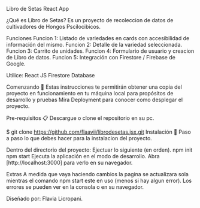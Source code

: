 Libro de Setas React App

¿Qué es Libro de Setas?
Es un proyecto de recoleccion de datos de cultivadores de Hongos Pscilocibicos.

Funciones
Funcion 1: Listado de variedades en cards con accesibilidad de información del mismo. Funcion 2: Detalle de la variedad seleccionada. Funcion 3: Carrito de unidades. Funcion 4: Formulario de usuario y creacion de Libro de datos. Funcion 5: Integración con Firestore / Firebase de Google.

Utilice:
React JS Firestore Database

Comenzando 🚀
Estas instrucciones te permitirán obtener una copia del proyecto en funcionamiento en tu máquina local para propósitos de desarrollo y pruebas
Mira Deployment para conocer como desplegar el proyecto.

Pre-requisitos 📋
Descargue o clone el repositorio en su pc.

$ git clone https://github.com/flaavii/librodesetas.jsx.git
Instalación 🔧
Paso a paso lo que debes hacer para la instalacion del proyecto.

Dentro del directorio del proyecto:
Ejectuar lo siguiente (en orden).
npm init npm start
Ejecuta la aplicación en el modo de desarrollo. Abra [http://localhost:3000] para verlo en su navegador.

Extras
A medida que vaya haciendo cambios la pagina se actualizara sola mientras el comando npm start este en uso (menos si hay algun error). Los errores se pueden ver en la consola o en su navegador.

Diseñado por:
Flavia Licropani.
